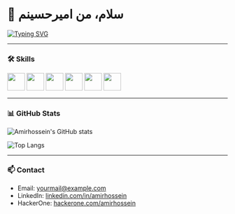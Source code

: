 # 👋 سلام، من امیرحسینم

[![Typing SVG](https://readme-typing-svg.herokuapp.com?color=%2336BCF7&lines=Full+Stack+Developer;Bug+Bounty+Hunter;Python+Django+React)](https://git.io/typing-svg)

---

### 🛠 Skills
<p>
  <img src="https://cdn.jsdelivr.net/gh/devicons/devicon/icons/python/python-original.svg" width="40" />
  <img src="https://cdn.jsdelivr.net/gh/devicons/devicon/icons/django/django-plain.svg" width="40" />
  <img src="https://cdn.jsdelivr.net/gh/devicons/devicon/icons/javascript/javascript-original.svg" width="40" />
  <img src="https://cdn.jsdelivr.net/gh/devicons/devicon/icons/react/react-original.svg" width="40" />
  <img src="https://cdn.jsdelivr.net/gh/devicons/devicon/icons/docker/docker-original.svg" width="40" />
  <img src="https://cdn.jsdelivr.net/gh/devicons/devicon/icons/linux/linux-original.svg" width="40" />
</p>

---

### 📊 GitHub Stats
![Amirhossein's GitHub stats](https://github-readme-stats.vercel.app/api?username=YOUR-USERNAME&show_icons=true&theme=radical)

![Top Langs](https://github-readme-stats.vercel.app/api/top-langs/?username=YOUR-USERNAME&layout=compact&theme=radical)

---

### 📫 Contact
- Email: yourmail@example.com  
- LinkedIn: [linkedin.com/in/amirhossein](#)  
- HackerOne: [hackerone.com/amirhossein](#)
